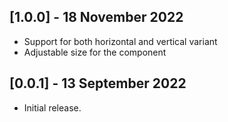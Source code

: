 ## [1.0.0] - 18 November 2022

* Support for both horizontal and vertical variant
* Adjustable size for the component

## [0.0.1] - 13 September 2022

* Initial release.
